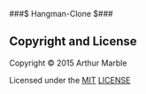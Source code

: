 ###$ Hangman-Clone $###

## Copyright and License

Copyright © 2015 Arthur Marble

Licensed under the [MIT](http://opensource.org/licenses/MIT) [LICENSE](LICENSE)